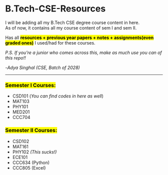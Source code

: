 # B.Tech-CSE-Resources

I will be adding all my B.Tech CSE degree course content in here.  
As of now, it contains all my course content of sem I and sem II.  

Has all <mark>**resources + previous year papers + notes + assignments(even graded ones)**</mark> I used/had for these courses.  

_P.S. If you're a junior who comes across this, make as much use you can of this repo!!_  

-_Adya Singhal (CSE, Batch of 2028)_  

___
### <mark>Semester I Courses:</mark>  
* CSD101 (_You can find codes in here as well_)  
* MAT103  
* PHY101  
* MED201  
* CCC704  

### <mark>Semester II Courses:</mark>  
* CSD102  
* MAT161  
* PHY102 _(This sucks!)_  
* ECE101  
* CCC634 (Python)  
* CCC805 (Excel)  
